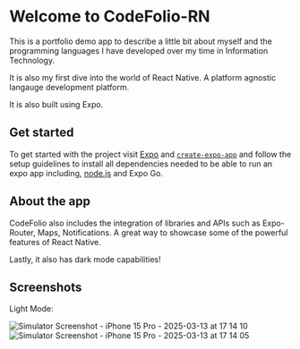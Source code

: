 # Welcome to CodeFolio-RN

This is a portfolio demo app to describe a little bit about myself and the programming languages I have developed over my time in 
Information Technology.

It is also my first dive into the world of React Native. A platform agnostic langauge development platform.

It is also built using Expo.

## Get started

To get started with the project visit [Expo](https://expo.dev) and [`create-expo-app`](https://www.npmjs.com/package/create-expo-app) and
follow the setup guidelines to install all dependencies needed to be able to run an expo app including, [node.js](https://nodejs.org/en)
and Expo Go.

## About the app

CodeFolio also includes the integration of libraries and APIs such as Expo-Router, Maps, Notifications. A great way to showcase some of the
powerful features of React Native.

Lastly, it also has dark mode capabilities!

## Screenshots
Light Mode:

![Simulator Screenshot - iPhone 15 Pro - 2025-03-13 at 17 14 10](https://github.com/user-attachments/assets/2b091904-8485-4113-8daf-720a00612f00)
![Simulator Screenshot - iPhone 15 Pro - 2025-03-13 at 17 14 05](https://github.com/user-attachments/assets/b0bf6b50-83c1-442e-8bc2-cc812b8f0ded)
